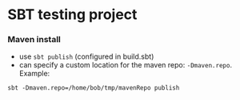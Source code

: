 
SBT testing project
===================

### Maven install

- use `sbt publish` (configured in build.sbt) 
- can specify a custom location for the maven repo: `-Dmaven.repo`. Example:

 `sbt -Dmaven.repo=/home/bob/tmp/mavenRepo publish`
